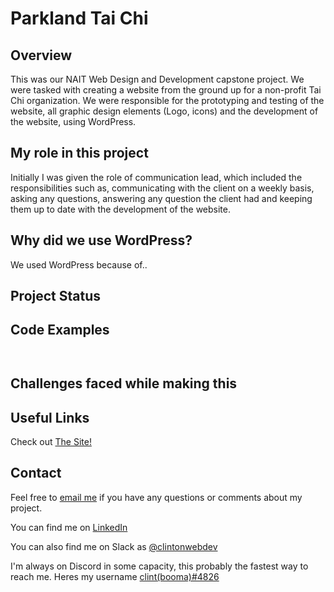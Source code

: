 # Parkland Tai Chi

## Overview
This was our NAIT Web Design and Development capstone project. We were tasked with creating a website from the ground up for a non-profit Tai Chi organization. We were responsible for the prototyping and testing of the website, all graphic design elements (Logo, icons) and the development of the website, using WordPress. 

## My role in this project
Initially I was given the role of communication lead, which included the responsibilities such as, communicating with the client on a weekly basis, asking any questions, answering any question the client had and keeping them up to date with the development of the website.


## Why did we use WordPress?
We used WordPress because of..

## Project Status

## Code Examples


```


```

## Challenges faced while making this


## Useful Links
Check out <a href="https://parklandtaichi.com" target="_blank">The Site!</a>

 
## Contact
Feel free to [email me](mailto:clintondgorda@gmail.com) if you have any questions or comments about my project.

You can find me on <a href="https://www.linkedin.com/in/clintonjewett/" target="_blank">LinkedIn</a>

You can also find me on Slack as <a href="https://clintssandbox.slack.com/team/U051WJSE588" target="_blank">@clintonwebdev</a>

I'm always on Discord in some capacity, this probably the fastest way to reach me. Heres my username <a href="https://discordapp.com/users/123456789012345678" target="_blank">clint(booma)#4826</a>
